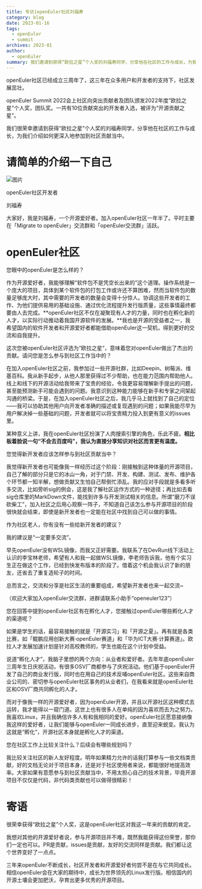 ```yaml
---
title: 专访|openEuler社区刘福寿
category: blog
date: 2023-01-16
tags:
  - openEuler
  - summit
archives: 2023-01
author:
  - openEuler
summary: 我们邀请到获得“欧拉之星”个人奖的刘福寿同学，分享他在社区的工作与成长，为我们介绍如何更深入地参加到社区贡献当中。
---
```



openEuler社区已经成立三周年了，这三年在众多用户和开发者的支持下，社区发展茁壮。

openEuler Summit
2022会上社区向突出贡献者及团队颁发2022年度“欧拉之星”个人奖，团队奖。一共有10位贡献突出的开发者入选，被评为“开源贡献之星”。

我们很荣幸邀请到获得“欧拉之星”个人奖的刘福寿同学，分享他在社区的工作与成长，为我们介绍如何更深入地参加到社区贡献当中。

请简单的介绍一下自己
====================

![图片](./liufushou/media/image1.jpeg)

openEuler社区开发者

刘福寿

大家好，我是刘福寿，一个开源爱好者。加入openEuler社区一年半了。平时主要在「Migrate
to openEuler」交流群和「openEuler交流群」活跃。

openEuler社区
=============

<p style="color:var(--e-color-brand1)">您眼中的openEuler是怎么样的？</p>

作为开源爱好者，我能够理解“软件包不是凭空长出来的”这个道理。操作系统是一个庞大的项目，具体到某个软件包的打包工作或许还不算困难，然而当软件包的数量足够庞大时，其中需要的开发者的数量会变得十分惊人。协调这些开发者的工作、为他们提供易用的基础设施、通过优化流程提升发行版质量，这些事情最终都要由人去完成。**openEuler社区不仅在凝聚现有人才的力量，同时也在孵化新的人才，以实际行动推动着我国开源软件的发展。**我也是开源的受益者之一，我希望国内的软件开发者和开源爱好者都能借助openEuler这一契机，得到更好的交流和自我提升。

<p style="color:var(--e-color-brand1)">这次您被openEuler社区评选为“欧拉之星“，意味着您对openEuler做出了杰出的贡献。请问您是怎么参与到社区工作当中的？</p>

在加入openEuler社区之前，我参加过一些开源社群，比如Deepin、树莓派、维基百科。我从新手起步，从他人那里获得过不少帮助，也在能力范围内帮助他人。线上和线下的开源活动给我带来了宝贵的经验，令我更容易理解新手提出的问题，甚至能预测新手可能会遇到的问题。我意识到这种能力能够在新手和专家之间架起沟通的桥梁。于是，在加入openEuler社区之后，我几乎马上就找到了自己的定位——我可以协助其他用户向开发者准确的描述或复现遇到的问题；如果我能尽早为用户解决掉一些基础的问题，开发者就可以将宝贵精力投入到更有意义的issues里。

某种意义上讲，我在openEuler社区扮演了人肉搜索引擎的角色，乐此不疲。**相比板着脸说一句“不会去百度吗”，我认为直接分享知识对社区而言更有温度。**

<p style="color:var(--e-color-brand1)">您觉得新开发者应该怎样参与到社区贡献当中？</p>

我觉得新开发者也可能像我一样经历过这个阶段：刚接触到这种体量的开源项目，自己了解的部分只是它的冰山一角，对于门禁、开发、构建、测试、发布、维护各个环节都一知半解，想做贡献又生怕自己帮倒忙添乱。我的应对手段就是多看多听多交流，比如旁听sig的例会，这是我了解社区运作方式的一种途径；再比如去看sig仓库里的MarkDown文件，能找到许多与开发测试相关的信息。所谓“磨刀不误砍柴工”，加入社区之后用心观察一阵子，不知道自己该怎么参与开源项目的阶段很快就会结束，即使是新开发者也一定能在社区中找到自己可以做的事情。

<p style="color:var(--e-color-brand1)">作为社区老人，你有没有一些给新开发者的建议？</p>

我的建议是“一定要多交流”。

早先openEuler没有WSL镜像，而我又正好需要。我联系了在DevRun线下活动上认识的李宝林老师，希望有人和我一起做WSL镜像，李老师告诉我，他有个实习生正在做这个工作，已经到快发布版本的阶段了。借着这个机会我认识了新的朋友，还省去了重复造轮子的时间。

总而言之，交流和分享是社区生活的重要组成，希望新开发者也来一起交流\~

（欢迎大家加入openEuler交流群，进群请联系小助手“openeuler123”）

<p style="color:var(--e-color-brand1)">您在回答中提到openEuler社区有在孵化人才，您接触过openEuler哪些孵化人才的渠道呢？</p>

如果是学生的话，最容易接触的就是「开源实习」和「开源之夏」。再有就是各类比赛，如「鲲鹏应用创新大赛·openEuler赛道」和「华为ICT大赛·计算赛道」。欧拉人才发展加速计划是针对高校教师的，学生也能在这个计划中受益。

说道“孵化人才”，我脑子里想的两个方向：从业者和爱好者。去年年底openEuler三周年生日庆祝活动，有很多OSV厂商都参与了庆祝活动。他们基于openEuler开发了自己的商业发行版，同时也在用自己的技术反哺openEuler社区。这些来自商业公司的、密切参与openEuler社区事务的从业者们，在我看来就是openEuler社区和OSV厂商共同孵化的人才。

而对于像我一样的开源爱好者，因为openEuler开源，并且以开源社区这种模式去运转，我才能得以一窥门道。这世上也有很多人在单纯的因为喜欢而去为之努力。我喜欢Linux，并且我确信许多人有和我相同的爱好。openEuler社区愿意接纳像我这样的爱好者，让我们能够与openEuler一同成长进步，直至迎来蜕变。我认为这就是“孵化”，开源社区本身就是孵化人才的渠道。

<p style="color:var(--e-color-brand1)">您在社区工作上比较关注什么？后续会有哪些规划吗？</p>

我比较关注社区的新人友好程度。明年如果精力允许的话我打算参与一些文档类贡献，好的文档无论对于项目本身，还是对于社区使用者来说，都能很好地提高效率。大家如果有意愿参与到社区贡献当中，不用太担心自己的技术背景，毕竟开源项目不仅仅是代码，非代码类贡献也可以做得很精彩！

寄语
====

很荣幸获得“欧拉之星”个人奖，这是openEuler社区对我这一年来的贡献的肯定。

我想对其他的开源爱好者说，参与开源项目并不难，既然我能获得这份荣誉，那你们一定也可以。PR是贡献，issues是贡献，友好的交流同样是贡献。我们都让这个世界变好了一点点。

三年来openEuler不断成长，社区开发者和开源爱好者何尝不是在与它共同成长。相信openEuler会在大家的期待中，成长为世界领先的Linux发行版。相信国内的开源土壤会更加肥沃，孕育出更多优秀的开源项目。
